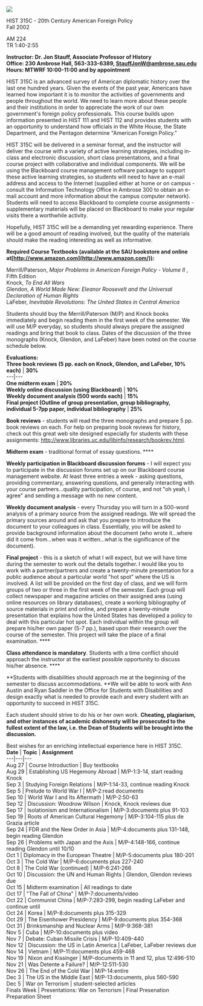 ![](history.gif)

HIST 315C - 20th Century American Foreign Policy  
Fall 2002

AM 224  
TR 1:40-2:55

**Instructor: Dr. Jon Stauff, Associate Professor of History**  
**Office: 230 Ambrose Hall, 563-333-6389, StauffJonW@ambrose.sau.edu**  
**Hours: MTWRF 10:00-11:00 and by appointment**

HIST 315C is an advanced survey of American diplomatic history over the last
one hundred years.  Given the events of the past year, Americans have learned
how important it is to monitor the activities of governments and people
throughout the world.  We need to learn more about these people and their
institutions in order to appreciate the work of our own government's foreign
policy professionals.  This course builds upon information presented in HIST
111 and HIST 112 and provides students with an opportunity to understand how
officials in the White House, the State Department, and the Pentagon determine
"American Foreign Policy."

HIST 315C will be delivered in a seminar format, and the instructor will
deliver the course with a variety of active learning strategies, including in-
class and electronic discussion, short class presentations, and a final course
project with collaborative and individual components.  We will be using the
Blackboard course management software package to support these active learning
strategies, so students will need to have an e-mail address and access to the
Internet (supplied either at home or on campus - consult the Information
Technology Office in Ambrose 300 to obtain an e-mail account and more
information about the campus computer network).  Students will need to access
Blackboard to complete course assignments - supplementary materials will be
placed on Blackboard to make your regular visits there a worthwhile activity.

Hopefully, HIST 315C will be a demanding yet rewarding experience.  There will
be a good amount of reading involved, but the quality of the materials should
make the reading interesting as well as informative.

**Required Course Textbooks (available at the SAU bookstore and online
at[http://www.amazon.com](http://www.amazon.com/)):**

Merrill/Paterson, _Major Problems in American Foreign Policy - Volume II_ ,
Fifth Edition  
Knock, _To End All Wars_  
Glendon, _A World Made New: Eleanor Roosevelt and the Universal Declaration of
Human Rights_  
LaFeber, _Inevitable Revolutions: The United States in Central America_

Students should buy the Merrill/Paterson (M/P) and Knock books immediately and
begin reading them in the first week of the semester.  We will use M/P
everyday, so students should always prepare the assigned readings and bring
that book to class.  Dates of the discussion of the three monographs (Knock,
Glendon, and LaFeber) have been noted on the course schedule below.

**Evaluations:**  
  **Three book reviews (5 pp. each on Knock, Glendon, and LaFeber, 10% each)**
| **30%**  
---|---  
**One midterm exam** | **20%**  
**Weekly online discussion (using Blackboard)** | **10%**  
**Weekly document analysis (500 words each)** | **15%**  
**Final project (Outline of group presentation, group bibliography, individual
5-7pp paper, individual bibliography** | **25%**  
  
**Book reviews** \- students will read the three monographs and prepare 5 pp.
book reviews on each.   For help on preparing book reviews for history, check
out this great web site designed especially for students with these
assignments: <http://www.libraries.uc.edu/libinfo/research/bookrev.html>.

**Midterm exam** \- traditional format of essay questions. ****

**Weekly participation in Blackboard discussion forums** \- I will expect you
to participate in the discussion forums set up on our Blackboard course
management website.  At least three entries a week - asking questions,
providing commentary, answering questions, and generally interacting with your
course partners...quality participation, of course, and not "oh yeah, I agree"
and sending a message with no new content.

**Weekly document analysis** \- every Thursday you will turn in a 500-word
analysis of a primary source from the assigned readings.   We will spread the
primary sources around and ask that you prepare to introduce the document to
your colleagues in class.  Essentially, you will be asked to provide
background information about the document (who wrote it...where did it come
from...when was it written...what is the significance of the document).

**Final project** \- this is a sketch of what I will expect, but we will have
time during the semester to work out the details together.  I would like you
to work with a partner/partners and create a twenty-minute presentation for a
public audience about a particular world "hot spot" where the US is involved.
A list will be provided on the first day of class, and we will form groups of
two or three in the first week of the semester.  Each group will collect
newspaper and magazine articles on their assigned area (using online resources
on library databases), create a working bibliography of source materials in
print and online, and prepare a twenty-minute presentation that explains how
the United States has developed a policy to deal with this particular hot
spot.  Each individual within the group will prepare his/her own paper (5-7
pp.), based upon their research over the course of the semester.  This project
will take the place of a final examination. ****

**Class attendance is mandatory**.   Students with a time conflict should
approach the instructor at the earliest possible opportunity to discuss
his/her absence. ****

**Students with disabilities should approach me at the beginning of the
semester to discuss accommodations.   **We will be able to work with Ann
Austin and Ryan Saddler in the Office for Students with Disabilities and
design exactly what is needed to provide each and every student with an
opportunity to succeed in HIST 315C.

Each student should strive to do his or her own work.  **Cheating, plagiarism,
and other instances of academic dishonesty will be prosecuted to the fullest
extent of the law, i.e. the Dean of Students will be brought into the
discussion.**

Best wishes for an enriching intellectual experience here in HIST 315C.  
  **Date** | **Topic** | **Assignment**  
---|---|---  
Aug 27 | Course Introduction | Buy textbooks  
Aug 29 | Establishing US Hegemony Abroad | M/P-1:3-14, start reading Knock  
Sep 3 | Studying Foreign Relations | M/P-1:14-33, continue reading Knock  
Sep 5 | Prelude to World War I | M/P-2:read documents  
Sep 10 | World War I and Its Aftermath | M/P-2:50-63  
Sep 12 | Discussion: Woodrow Wilson | Knock, Knock reviews due  
Sep 17 | Isolationism and Internationalism | M/P-3:documents plus 91-103  
Sep 19 | Roots of American Cultural Hegemony | M/P-3:104-115 plus de Grazia
article  
Sep 24 | FDR and the New Order in Asia | M/P-4:documents plus 131-148, begin
reading Glendon  
Sep 26 | Problems with Japan and the Axis | M/P-4:148-166, continue reading
Glendon until 10/10  
Oct 1 | Diplomacy in the European Theatre | M/P-5:documents plus 180-201  
Oct 3 | The Cold War | M/P-6:documents plus 227-240  
Oct 8 | The Cold War (continued) | M/P-6:241-266  
Oct 10 | Discussion: the UN and Human Rights | Glendon, Glendon reviews due  
Oct 15 | Midterm examination | All readings to date  
Oct 17 | "The Fall of China" | M/P-7:documents/video  
Oct 22 | Communist China | M/P-7:283-299, begin reading LaFeber and continue
until  
Oct 24 | Korea | M/P-8:documents plus 315-329  
Oct 29 | The Eisenhower Presidency | M/P-9:documents plus 354-368  
Oct 31 | Brinksmanship and Nuclear Arms | M/P-9:368-381  
Nov 5 | Cuba | M/P-10:documents plus video  
Nov 7 | Debate: Cuban Missile Crisis | M/P-10:409-440  
Nov 12 | Discussion: the US in Latin America | LaFeber, LaFeber reviews due  
Nov 14 | Vietnam  | M/P-11:documents plus 459-468  
Nov 19 | Nixon and Kissinger | M/P-documents in 11 and 12, plus 12:496-510  
Nov 21 | Was Detente a Failure? | M/P-12:511-530  
Nov 26 | The End of the Cold War | M/P-14:entire  
Dec 3 | The US in the Middle East | M/P-13:documents, plus 560-590  
Dec 5 | War on Terrorism | student-selected articles  
Finals Week | Presentations: War on Terrorism | Final Presenation Preparation
Sheet

